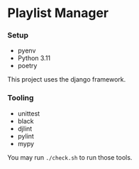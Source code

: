 # Playlist Manager

### Setup

* pyenv
* Python 3.11
* poetry

This project uses the django framework.

### Tooling

* unittest
* black
* djlint
* pylint
* mypy

You may run `./check.sh` to run those tools.
